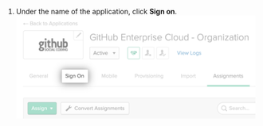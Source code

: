 1. Under the name of the application, click **Sign on**. !["Sign on" tab for Okta application](/assets/images/help/saml/okta-sign-on-tab.png)